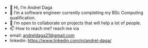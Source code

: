 - 👋 Hi, I’m Andrel Daga
- 🌱 I’m a software engineer currently completing my BSc Computing qualification.
- 💞️ I’m open to collaborate on projects that will help a lot of people.
- 📫 How to reach me? reach me via 
- email: andreldaga21@gmail.com
- linkedin: https://www.linkedin.com/in/andrel-daga/

<!---
AndrelDaga/AndrelDaga is a ✨ special ✨ repository because its `README.md` (this file) appears on your GitHub profile.
You can click the Preview link to take a look at your changes.
--->
